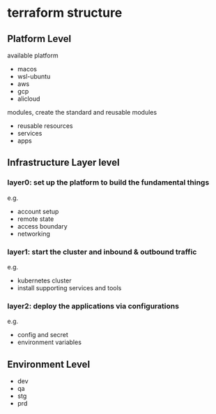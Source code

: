 # terraform structure

## Platform Level

available platform
- macos
- wsl-ubuntu
- aws
- gcp
- alicloud

modules, create the standard and reusable modules
- reusable resources
- services 
- apps 

## Infrastructure Layer level

### layer0: set up the platform to build the fundamental things 

e.g.
  - account setup
  - remote state
  - access boundary
  - networking

### layer1: start the cluster and inbound & outbound traffic

e.g.
- kubernetes cluster
- install supporting services and tools

### layer2: deploy the applications via configurations

e.g.
- config and secret
- environment variables

## Environment Level

- dev
- qa
- stg
- prd
